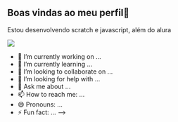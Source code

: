 ## Boas vindas ao meu perfil🌙

Estou desenvolvendo scratch e javascript, além do alura

![](https://media1.tenor.com/m/VG57dp4st8wAAAAC/elmer-sheep.gif)



- 🔭 I’m currently working on ...
- 🌱 I’m currently learning ...
- 👯 I’m looking to collaborate on ...
- 🤔 I’m looking for help with ...
- 💬 Ask me about ...
- 📫 How to reach me: ...
- 😄 Pronouns: ...
- ⚡ Fun fact: ...
-->
